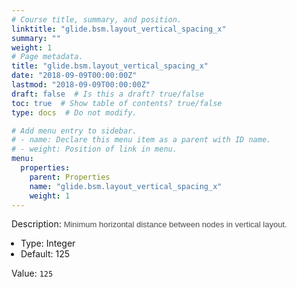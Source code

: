 ```yaml
---
# Course title, summary, and position.
linktitle: "glide.bsm.layout_vertical_spacing_x"
summary: ""
weight: 1
# Page metadata.
title: "glide.bsm.layout_vertical_spacing_x"
date: "2018-09-09T00:00:00Z"
lastmod: "2018-09-09T00:00:00Z"
draft: false  # Is this a draft? true/false
toc: true  # Show table of contents? true/false
type: docs  # Do not modify.

# Add menu entry to sidebar.
# - name: Declare this menu item as a parent with ID name.
# - weight: Position of link in menu.
menu:
  properties:
    parent: Properties
    name: "glide.bsm.layout_vertical_spacing_x"
    weight: 1
---
```


Description: <span style = 'font-family: Arial; font-size: 13px; color: #4a4a4a;'>Minimum horizontal distance between nodes in vertical layout.<ul style='margin: 0px; padding-left:15px;'><li>Type: Integer</li><li>Default: 125</li></ul></span>


Value: `125`